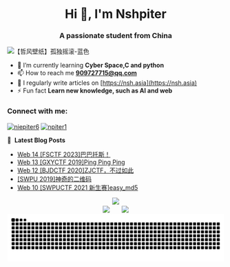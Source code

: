 <h1 align="center">Hi 👋, I'm Nshpiter</h1>
<h3 align="center">A passionate student from China</h3>

![【哲风壁纸】孤独摇滚-蓝色](https://github.com/user-attachments/assets/4952e632-e9ba-4041-a667-f6e2504605a8)


- 🌱 I’m currently learning **Cyber Space,C and python**
- 📫 How to reach me **909727715@qq.com**
- 📝 I regularly write articles on [https://nsh.asia](https://nsh.asia)
- ⚡ Fun fact **Learn new knowledge, such as AI and web**

<h3 align="left">Connect with me:</h3>
<p align="left">
<a href="https://twitter.com/niepiter6" target="blank"><img align="center" src="https://raw.githubusercontent.com/rahuldkjain/github-profile-readme-generator/master/src/images/icons/Social/twitter.svg" alt="niepiter6" height="30" width="40" /></a>
<a href="https://kaggle.com/npiter1" target="blank"><img align="center" src="https://raw.githubusercontent.com/rahuldkjain/github-profile-readme-generator/master/src/images/icons/Social/kaggle.svg" alt="npiter1" height="30" width="40" /></a>
</p>

📕 &nbsp;**Latest Blog Posts**
<!-- BLOG-POST-LIST:START -->
- [Web 14 [FSCTF 2023]巴巴托斯！](https://nsh.asia/2025/01/12/fsctf-2023%e5%b7%b4%e5%b7%b4%e6%89%98%e6%96%af%ef%bc%81/)
- [Web 13 [GXYCTF 2019]Ping Ping Ping](https://nsh.asia/2025/01/11/gxyctf-2019ping-ping-ping/)
- [Web 12 [BJDCTF 2020]ZJCTF，不过如此](https://nsh.asia/2025/01/10/web-12-bjdctf-2020zjctf%ef%bc%8c%e4%b8%8d%e8%bf%87%e5%a6%82%e6%ad%a4/)
- [[SWPU 2019]神奇的二维码](https://nsh.asia/2024/12/09/swpu-2019%e7%a5%9e%e5%a5%87%e7%9a%84%e4%ba%8c%e7%bb%b4%e7%a0%81/)
- [Web 10 [SWPUCTF 2021 新生赛]easy_md5](https://nsh.asia/2024/12/09/web-10-swpuctf-2021-%e6%96%b0%e7%94%9f%e8%b5%9beasy_md5/)
<!-- BLOG-POST-LIST:END -->

<div align="center"> <img src="https://github-readme-streak-stats.herokuapp.com/?user=sun0225SUN" /> </div>

<div align="center">
<span>&emsp;&emsp;</span>
<img height="170px" src="https://github-readme-stats.vercel.app/api?username=Nshpiter" /><span>&emsp;&emsp;</span><img height="170px" src="https://github-readme-stats.vercel.app/api/top-langs/?username=Nshpiter&layout=compact&langs_count=8" />
<span>&emsp;&emsp;</span>
</div>

 <picture>
  <source media="(prefers-color-scheme: dark)" srcset="https://raw.githubusercontent.com/Nshpiter/Nshpiter/output/github-contribution-grid-snake-dark.svg">
  <source media="(prefers-color-scheme: light)" srcset="https://raw.githubusercontent.com/Nshpiter/Nshpiter/output/github-contribution-grid-snake.svg">
  <img alt="github contribution grid snake animation" src="https://raw.githubusercontent.com/Nshpiter/Nshpiter/output/github-contribution-grid-snake.svg">
</picture>

<!---
Nshpiter/Nshpiter is a ✨ special ✨ repository because its `README.md` (this file) appears on your GitHub profile.
You can click the Preview link to take a look at your changes.
--->

